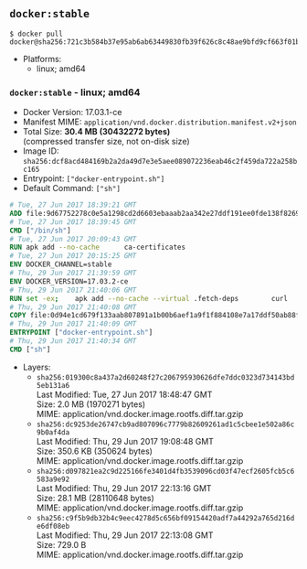 ## `docker:stable`

```console
$ docker pull docker@sha256:721c3b584b37e95ab6ab63449830fb39f626c8c48ae9bfd9cf663f01b8610e58
```

-	Platforms:
	-	linux; amd64

### `docker:stable` - linux; amd64

-	Docker Version: 17.03.1-ce
-	Manifest MIME: `application/vnd.docker.distribution.manifest.v2+json`
-	Total Size: **30.4 MB (30432272 bytes)**  
	(compressed transfer size, not on-disk size)
-	Image ID: `sha256:dcf8acd484169b2a2da49d7e3e5aee089072236eab46c2f459da722a258bc165`
-	Entrypoint: `["docker-entrypoint.sh"]`
-	Default Command: `["sh"]`

```dockerfile
# Tue, 27 Jun 2017 18:39:21 GMT
ADD file:9d67752278c0e5a1298cd2d6603ebaaab2aa342e27ddf191ee0fde138f82698c in / 
# Tue, 27 Jun 2017 18:39:45 GMT
CMD ["/bin/sh"]
# Tue, 27 Jun 2017 20:09:43 GMT
RUN apk add --no-cache 		ca-certificates
# Tue, 27 Jun 2017 20:15:25 GMT
ENV DOCKER_CHANNEL=stable
# Thu, 29 Jun 2017 21:39:59 GMT
ENV DOCKER_VERSION=17.03.2-ce
# Thu, 29 Jun 2017 21:40:06 GMT
RUN set -ex; 	apk add --no-cache --virtual .fetch-deps 		curl 		tar 	; 		apkArch="$(apk --print-arch)"; 	case "$apkArch" in 		x86_64) dockerArch='x86_64' ;; 		*) echo >&2 "error: unsupported architecture ($apkArch)"; exit 1 ;;	esac; 		if ! curl -fL -o docker.tgz "https://download.docker.com/linux/static/${DOCKER_CHANNEL}/${dockerArch}/docker-${DOCKER_VERSION}.tgz"; then 		echo >&2 "error: failed to download 'docker-${DOCKER_VERSION}' from '${DOCKER_CHANNEL}' for '${dockerArch}'"; 		exit 1; 	fi; 		tar --extract 		--file docker.tgz 		--strip-components 1 		--directory /usr/local/bin/ 	; 	rm docker.tgz; 		apk del .fetch-deps; 		dockerd -v; 	docker -v
# Thu, 29 Jun 2017 21:40:08 GMT
COPY file:0d94e1cd679f133aab807891a1b00b6aef1a9f1f884108e7a17ddf50ab88f1fb in /usr/local/bin/ 
# Thu, 29 Jun 2017 21:40:09 GMT
ENTRYPOINT ["docker-entrypoint.sh"]
# Thu, 29 Jun 2017 21:40:34 GMT
CMD ["sh"]
```

-	Layers:
	-	`sha256:019300c8a437a2d60248f27c206795930626dfe7ddc0323d734143bd5eb131a6`  
		Last Modified: Tue, 27 Jun 2017 18:48:47 GMT  
		Size: 2.0 MB (1970271 bytes)  
		MIME: application/vnd.docker.image.rootfs.diff.tar.gzip
	-	`sha256:dc9253de26747cb9ad807096c7779b82609261ad1c5cbee1e502a86c9b0af4da`  
		Last Modified: Thu, 29 Jun 2017 19:08:48 GMT  
		Size: 350.6 KB (350624 bytes)  
		MIME: application/vnd.docker.image.rootfs.diff.tar.gzip
	-	`sha256:d097821ea2c9d225166fe3401d4fb3539096cd03f47ecf2605fcb5c6583a9e92`  
		Last Modified: Thu, 29 Jun 2017 22:13:16 GMT  
		Size: 28.1 MB (28110648 bytes)  
		MIME: application/vnd.docker.image.rootfs.diff.tar.gzip
	-	`sha256:c9f5b9db32b4c9eec4278d5c656bf09154420adf7a44292a765d216de6df08eb`  
		Last Modified: Thu, 29 Jun 2017 22:13:08 GMT  
		Size: 729.0 B  
		MIME: application/vnd.docker.image.rootfs.diff.tar.gzip
